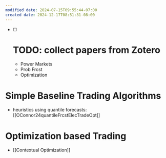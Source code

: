 ```yaml
---
modified date: 2024-07-15T09:55:44-07:00
created date: 2024-12-17T08:51:31-08:00
---
```

- [ ] # TODO: collect papers from Zotero
	- Power Markets
	- Prob Frcst
	- Optimization
# Simple Baseline Trading Algorithms

- heuristics using quantile forecasts: [[OConnor24quantileFrcstElecTradeOpt]]
# Optimization based Trading
- [[Contextual Optimization]]

